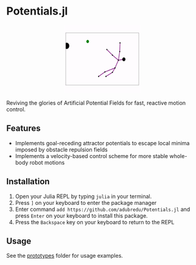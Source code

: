 # Potentials.jl

<center><img src="media/pickle.gif" width="200" height="180" /></center>

Reviving the glories of Artificial Potential Fields for fast, reactive motion control.

## Features
* Implements goal-receding attractor potentials to escape local minima imposed by obstacle repulsion fields
* Implements a velocity-based control scheme for more stable whole-body robot motions

## Installation
1. Open your Julia REPL by typing  `julia` in your terminal.
2. Press `]` on your keyboard to enter the package manager
3. Enter command `add https://github.com/adubredu/Potentials.jl` and press 
`Enter` on your keyboard to install this package.
4. Press the `Backspace` key on your keyboard to return to the REPL


## Usage
See the [prototypes](prototypes) folder for usage examples.